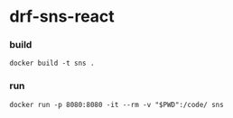 # drf-sns-react

### build
```
docker build -t sns .
```

### run

```
docker run -p 8080:8080 -it --rm -v "$PWD":/code/ sns
```
